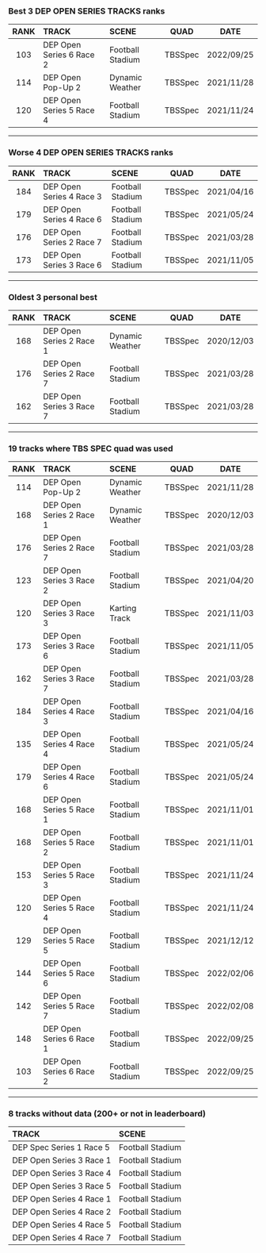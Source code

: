 ### Best 3 DEP OPEN SERIES TRACKS ranks
|RANK|TRACK|SCENE|QUAD|DATE|
|:---:|:---|:---|:---:|:---:|
|103|DEP Open Series 6 Race 2|Football Stadium|TBSSpec|2022/09/25|
|114|DEP Open Pop-Up 2|Dynamic Weather|TBSSpec|2021/11/28|
|120|DEP Open Series 5 Race 4|Football Stadium|TBSSpec|2021/11/24|
---
### Worse 4 DEP OPEN SERIES TRACKS ranks
|RANK|TRACK|SCENE|QUAD|DATE|
|:---:|:---|:---|:---:|:---:|
|184|DEP Open Series 4 Race 3|Football Stadium|TBSSpec|2021/04/16|
|179|DEP Open Series 4 Race 6|Football Stadium|TBSSpec|2021/05/24|
|176|DEP Open Series 2 Race 7|Football Stadium|TBSSpec|2021/03/28|
|173|DEP Open Series 3 Race 6|Football Stadium|TBSSpec|2021/11/05|
---
### Oldest 3 personal best
|RANK|TRACK|SCENE|QUAD|DATE|
|:---:|:---|:---|:---:|:---:|
|168|DEP Open Series 2 Race 1|Dynamic Weather|TBSSpec|2020/12/03|
|176|DEP Open Series 2 Race 7|Football Stadium|TBSSpec|2021/03/28|
|162|DEP Open Series 3 Race 7|Football Stadium|TBSSpec|2021/03/28|
---
### 19 tracks where TBS SPEC quad was used
|RANK|TRACK|SCENE|QUAD|DATE|
|:---:|:---|:---|:---:|:---:|
|114|DEP Open Pop-Up 2|Dynamic Weather|TBSSpec|2021/11/28|
|168|DEP Open Series 2 Race 1|Dynamic Weather|TBSSpec|2020/12/03|
|176|DEP Open Series 2 Race 7|Football Stadium|TBSSpec|2021/03/28|
|123|DEP Open Series 3 Race 2|Football Stadium|TBSSpec|2021/04/20|
|120|DEP Open Series 3 Race 3|Karting Track|TBSSpec|2021/11/03|
|173|DEP Open Series 3 Race 6|Football Stadium|TBSSpec|2021/11/05|
|162|DEP Open Series 3 Race 7|Football Stadium|TBSSpec|2021/03/28|
|184|DEP Open Series 4 Race 3|Football Stadium|TBSSpec|2021/04/16|
|135|DEP Open Series 4 Race 4|Football Stadium|TBSSpec|2021/05/24|
|179|DEP Open Series 4 Race 6|Football Stadium|TBSSpec|2021/05/24|
|168|DEP Open Series 5 Race 1|Football Stadium|TBSSpec|2021/11/01|
|168|DEP Open Series 5 Race 2|Football Stadium|TBSSpec|2021/11/01|
|153|DEP Open Series 5 Race 3|Football Stadium|TBSSpec|2021/11/24|
|120|DEP Open Series 5 Race 4|Football Stadium|TBSSpec|2021/11/24|
|129|DEP Open Series 5 Race 5|Football Stadium|TBSSpec|2021/12/12|
|144|DEP Open Series 5 Race 6|Football Stadium|TBSSpec|2022/02/06|
|142|DEP Open Series 5 Race 7|Football Stadium|TBSSpec|2022/02/08|
|148|DEP Open Series 6 Race 1|Football Stadium|TBSSpec|2022/09/25|
|103|DEP Open Series 6 Race 2|Football Stadium|TBSSpec|2022/09/25|
---
### 8 tracks without data (200+ or not in leaderboard)
|TRACK|SCENE|
|:---|:---|
|DEP Spec Series 1 Race 5|Football Stadium|
|DEP Open Series 3 Race 1|Football Stadium|
|DEP Open Series 3 Race 4|Football Stadium|
|DEP Open Series 3 Race 5|Football Stadium|
|DEP Open Series 4 Race 1|Football Stadium|
|DEP Open Series 4 Race 2|Football Stadium|
|DEP Open Series 4 Race 5|Football Stadium|
|DEP Open Series 4 Race 7|Football Stadium|
